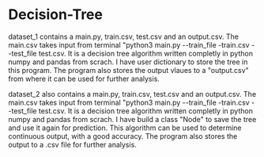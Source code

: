 # Decision-Tree


dataset_1 contains a main.py, train.csv, test.csv and an output.csv. The main.csv takes input from terminal "python3 main.py --train_file -train.csv --test_file test.csv. It is a decision tree algorithm written completly in python numpy and pandas from scrach. I have user dictionary to store the tree in this program. The program also stores the output vlaues to a "output.csv" from where it can be used for further analysis.


dataset_2 also contains a main.py, train.csv, test.csv and an output.csv. The main.csv takes input from terminal "python3 main.py --train_file -train.csv --test_file test.csv. It is a decision tree algorithm written completly in python numpy and pandas from scrach. I have build a class "Node" to save the tree and use it again for prediction. This algorithm can be used to determine continuous output, with a good accuracy. The program also stores the output to a .csv file for further analysis.

